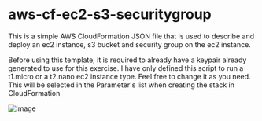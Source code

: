 # aws-cf-ec2-s3-securitygroup
This is a simple AWS CloudFormation JSON file that is used to describe and deploy an ec2 instance, s3 bucket and security group on the ec2 instance.

Before using this template, it is required to already have a keypair already generated to use for this exercise.
I have only defined this script to run a t1.micro or a t2.nano ec2 instance type. Feel free to change it as you need. This will be selected in the Parameter's list when creating the stack in CloudFormation 

![image](https://user-images.githubusercontent.com/98171905/207647828-2a065034-6dc5-4716-969f-f3e27f6afc36.png)
